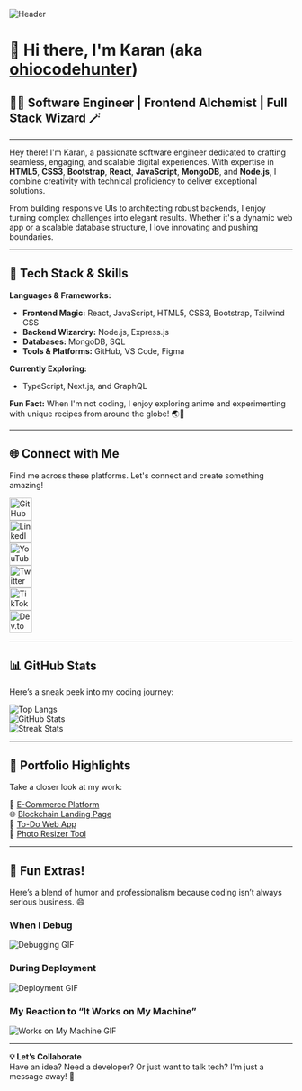 ![Header](https://pbs.twimg.com/media/GJ7fazNXcAAIP7z?format=jpg&name=small)

# 👋 Hi there, I'm Karan (aka [ohiocodehunter](https://karan-och.netlify.app))

## 👨‍💻 Software Engineer | Frontend Alchemist | Full Stack Wizard 🪄

---

Hey there! I'm Karan, a passionate software engineer dedicated to crafting seamless, engaging, and scalable digital experiences. With expertise in **HTML5**, **CSS3**, **Bootstrap**, **React**, **JavaScript**, **MongoDB**, and **Node.js**, I combine creativity with technical proficiency to deliver exceptional solutions.

From building responsive UIs to architecting robust backends, I enjoy turning complex challenges into elegant results. Whether it's a dynamic web app or a scalable database structure, I love innovating and pushing boundaries.

---

## 🚀 Tech Stack & Skills

**Languages & Frameworks:**  
- **Frontend Magic:** React, JavaScript, HTML5, CSS3, Bootstrap, Tailwind CSS  
- **Backend Wizardry:** Node.js, Express.js  
- **Databases:** MongoDB, SQL  
- **Tools & Platforms:** GitHub, VS Code, Figma  

**Currently Exploring:**  
- TypeScript, Next.js, and GraphQL  

**Fun Fact:** When I'm not coding, I enjoy exploring anime and experimenting with unique recipes from around the globe! 🌏🍣  

---

## 🌐 Connect with Me
Find me across these platforms. Let's connect and create something amazing!  

[<img src="https://cdn.jsdelivr.net/npm/simple-icons@3.0.1/icons/github.svg" alt="GitHub" height="40" width="40">](https://github.com/ohiocodehunter)  
[<img src="https://cdn.jsdelivr.net/npm/simple-icons@3.0.1/icons/linkedin.svg" alt="LinkedIn" height="40" width="40">](https://www.linkedin.com/in/ohiocodehunter/)  
[<img src="https://cdn.jsdelivr.net/npm/simple-icons@3.0.1/icons/youtube.svg" alt="YouTube" height="40" width="40">](https://www.youtube.com/@KenSan)  
[<img src="https://cdn.jsdelivr.net/npm/simple-icons@3.0.1/icons/twitter.svg" alt="Twitter" height="40" width="40">](https://twitter.com/karandevloper)  
[<img src="https://cdn.jsdelivr.net/npm/simple-icons@3.0.1/icons/tiktok.svg" alt="TikTok" height="40" width="40">](https://www.tiktok.com/@ohiocodehunter)  
[<img src="https://cdn.jsdelivr.net/npm/simple-icons@3.0.1/icons/dev-dot-to.svg" alt="Dev.to" height="40" width="40">](https://dev.to/ohiocodehunter)  

---

## 📊 GitHub Stats
Here’s a sneak peek into my coding journey:  

![Top Langs](https://github-readme-stats.vercel.app/api/top-langs/?username=ohiocodehunter&layout=compact&theme=radical)  
![GitHub Stats](https://github-readme-stats.vercel.app/api?username=ohiocodehunter&show_icons=true&theme=radical)  
![Streak Stats](https://github-readme-streak-stats.herokuapp.com/?user=ohiocodehunter&theme=radical)  

---

## 🎯 Portfolio Highlights
Take a closer look at my work:  

🛒 [E-Commerce Platform](https://karan-och.netlify.app/projects/ecommerce)  
🌐 [Blockchain Landing Page](https://karan-och.netlify.app/projects/blockchain)  
📝 [To-Do Web App](https://karan-och.netlify.app/projects/todo)  
🔧 [Photo Resizer Tool](https://karan-och.netlify.app/projects/photo-resizer)  

---

## 🌟 Fun Extras!
Here’s a blend of humor and professionalism because coding isn’t always serious business. 😄  

### When I Debug  
![Debugging GIF](https://media.giphy.com/media/l4FGI8GoTL7N4DsyI/giphy.gif)  

### During Deployment  
![Deployment GIF](https://media.giphy.com/media/3o7abKhOpu0NwenH3O/giphy.gif)  

### My Reaction to “It Works on My Machine”  
![Works on My Machine GIF](https://media.giphy.com/media/26AHONQ79FdWZhAI0/giphy.gif)  

---

**💡 Let’s Collaborate**  
Have an idea? Need a developer? Or just want to talk tech? I'm just a message away! 🚀  

